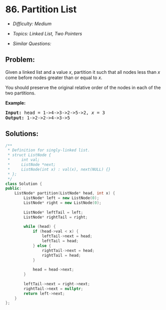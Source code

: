 # 86. Partition List

* *Difficulty: Medium*

* *Topics: Linked List, Two Pointers*

* *Similar Questions:*

## Problem:

<p>Given a linked list and a value <em>x</em>, partition it such that all nodes less than <em>x</em> come before nodes greater than or equal to <em>x</em>.</p>

<p>You should preserve the original relative order of the nodes in each of the two partitions.</p>

<p><strong>Example:</strong></p>

<pre>
<strong>Input:</strong> head = 1-&gt;4-&gt;3-&gt;2-&gt;5-&gt;2, <em>x</em> = 3
<strong>Output:</strong> 1-&gt;2-&gt;2-&gt;4-&gt;3-&gt;5
</pre>

## Solutions:

```c++
/**
 * Definition for singly-linked list.
 * struct ListNode {
 *     int val;
 *     ListNode *next;
 *     ListNode(int x) : val(x), next(NULL) {}
 * };
 */
class Solution {
public:
    ListNode* partition(ListNode* head, int x) {
        ListNode* left = new ListNode(0);
        ListNode* right = new ListNode(0);
        
        ListNode* leftTail = left;
        ListNode* rightTail = right;
        
        while (head) {
            if (head->val < x) {
                leftTail->next = head;
                leftTail = head;
            } else {
                rightTail->next = head;
                rightTail = head;
            }
            
            head = head->next;
        }
        
        leftTail->next = right->next;
        rightTail->next = nullptr;
        return left->next;
    }
};
```

